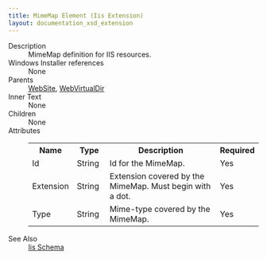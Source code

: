 ```yaml
---
title: MimeMap Element (Iis Extension)
layout: documentation_xsd_extension
---
```

<dl>
  <dt>Description</dt>
  <dd>MimeMap definition for IIS resources.</dd>
  <dt>Windows Installer references</dt>
  <dd>None</dd>
  <dt>Parents</dt>
  <dd>
    <a href="../iis/website" class="extension">WebSite</a>, <a href="../iis/webvirtualdir" class="extension">WebVirtualDir</a></dd>
  <dt>Inner Text</dt>
  <dd>None</dd>
  <dt>Children</dt>
  <dd>None</dd>
  <dt>Attributes</dt>
  <dd>
    <table cellspacing="0" cellpadding="0" class="schema">
      <tr>
        <th width="15%">Name</th>
        <th width="15%">Type</th>
        <th width="65%">Description</th>
        <th width="15%">Required</th>
      </tr>
      <tr>
        <td>Id</td>
        <td>String</td>
        <td>Id for the MimeMap.</td>
        <td>Yes</td>
      </tr>
      <tr>
        <td>Extension</td>
        <td>String</td>
        <td>Extension covered by the MimeMap.  Must begin with a dot.</td>
        <td>Yes</td>
      </tr>
      <tr>
        <td>Type</td>
        <td>String</td>
        <td>Mime-type covered by the MimeMap.</td>
        <td>Yes</td>
      </tr>
    </table>
  </dd>
  <dt>See Also</dt>
  <dd>
    <a href="../iis">Iis Schema</a>
  </dd>
</dl>
